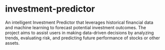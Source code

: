 # investment-predictor
An intelligent Investment Predictor that leverages historical financial data and machine learning to forecast potential investment outcomes. The project aims to assist users in making data-driven decisions by analyzing trends, evaluating risk, and predicting future performance of stocks or other assets.
